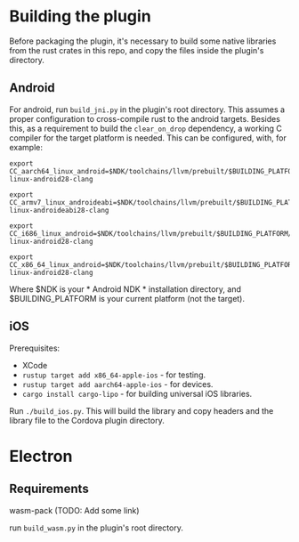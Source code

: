 # Building the plugin

Before packaging the plugin, it's necessary to build some native libraries from the rust crates in this repo, and copy the files inside the plugin's directory.

## Android

For android, run `build_jni.py` in the plugin's root directory. This assumes a proper configuration to cross-compile rust to the android targets. Besides this, as a requirement to build the `clear_on_drop` dependency, a working C compiler for the target platform is needed. This can be configured, with, for example:

```
export CC_aarch64_linux_android=$NDK/toolchains/llvm/prebuilt/$BUILDING_PLATFORM/bin/aarch64-linux-android28-clang

export CC_armv7_linux_androideabi=$NDK/toolchains/llvm/prebuilt/$BUILDING_PLATFORM/bin/armv7a-linux-androideabi28-clang

export CC_i686_linux_android=$NDK/toolchains/llvm/prebuilt/$BUILDING_PLATFORM/bin/i686-linux-android28-clang

export CC_x86_64_linux_android=$NDK/toolchains/llvm/prebuilt/$BUILDING_PLATFORM/bin/x86_64-linux-android28-clang
```

Where $NDK is your * Android NDK * installation directory, and $BUILDING_PLATFORM is your current platform (not the target).

## iOS

Prerequisites:

* XCode
* `rustup target add x86_64-apple-ios` - for testing.
* `rustup target add aarch64-apple-ios` - for devices.
* `cargo install cargo-lipo` - for building universal iOS libraries.

Run `./build_ios.py`. This will build the library and copy headers and the
library file to the Cordova plugin directory.

# Electron

## Requirements

wasm-pack (TODO: Add some link)

run `build_wasm.py` in the plugin's root directory.
